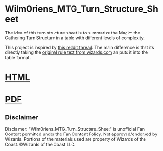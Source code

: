 # Wilm0riens_MTG_Turn_Structure_Sheet

The idea of this turn structure sheet is to summarize the Magic: the Gathering Turn Structure in a table with different levels of complexity.

This project is inspired by [this reddit thread](https://www.reddit.com/r/magicTCG/comments/11w6wv/magic_the_gathering_turn_structure_cheat_sheet_pdf/). The main difference is that its directly taking the [original rule text from wizards.com](https://magic.wizards.com/en/game-info/gameplay/rules-and-formats/rules) an puts it into the table format. 



# [HTML](http://htmlpreview.github.io/?https://github.com/Wilm0rien/Wilm0riens_MTG_Turn_Structure_Sheet/blob/master/Wilm0riens_MTG_Turn_Structure_Sheet.html)

# [PDF](Wilm0rs_MTG_Turn_Structure_Sheet_V1.0.pdf)

## Disclaimer
Disclaimer: "Wilm0riens_MTG_Turn_Structure_Sheet" is unofficial Fan Content permitted under the Fan Content Policy. Not approved/endorsed by Wizards. Portions of the materials used are property of Wizards of the Coast. ©Wizards of the Coast LLC.